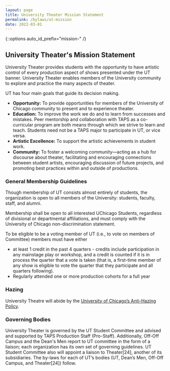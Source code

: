 ```yaml
---
layout: page
title: University Theater Mission Statement
permalink: /bylaws/ut-mission
date: 2022-03-01
---
```


{::options auto_id_prefix="mission-" /}
## University Theater's Mission Statement

University Theater provides students with the opportunity to have artistic control of every production aspect of shows presented under the UT banner. University Theater enables members of the University community to explore and practice the many aspects of theater.

UT has four main goals that guide its decision making.

  * **Opportunity:** To provide opportunities for members of the University of Chicago community to present and to experience theater.
  * **Education:** To improve the work we do and to learn from successes and mistakes. Peer mentorship and collaboration with TAPS as a co-curricular program are both means through which we strive to learn and teach. Students need not be a TAPS major to participate in UT, or vice versa.
  * **Artistic Excellence:** To support the artistic achievements in student work.
  * **Community:** To foster a welcoming community—acting as a hub for discourse about theater, facilitating and encouraging connections between student artists, encouraging discussion of future projects, and promoting best practices within and outside of productions.

### General Membership Guidelines

Though membership of UT consists almost entirely of students, the organization is open to all members of the University: students, faculty, staff, and alumni.

Membership shall be open to all interested UChicago Students, regardless of divisional or departmental affiliations, and must comply with the University of Chicago non-discrimination statement.

To be eligible to be a voting member of UT (i.e., to vote on members of Committee) members must have either

  * at least 1 credit in the past 4 quarters - credits include participation in any mainstage play or workshop, and a credit is counted if it is in process the quarter that a vote is taken (that is, a first-time member of any show is eligible to vote the quarter that they participate and all quarters following).
  * Regularly attended one or more production cohorts for a full year

### Hazing

University Theatre will abide by the [University of Chicago’s Anti-Hazing Policy](https://studentmanual.uchicago.edu/university-policies/hazing-policy/#).

### Governing Bodies

University Theater is governed by the UT Student Committee and advised and supported by TAPS Production Staff (Pro-Staff). Additionally, Off-Off Campus and the Dean's Men report to UT committee in the form of a liaison; each organization has its own set of governing guidelines. UT Student Committee also will appoint a liaison to Theater[24], another of its subsidiaries. The by-laws for each of UT’s bodies (UT, Dean’s Men, Off-Off Campus, and Theater[24]) follow.
